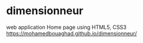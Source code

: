# dimensionneur
web application Home page using HTML5, CSS3
https://mohamedbouaghad.github.io/dimensionneur/
